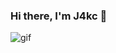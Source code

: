 ### Hi there, I'm J4kc 👋

![gif](https://github.com/J4CK-M-H/J4CK-M-H/assets/107339262/6e05b70e-9e95-44d6-b0c0-abe8ab6075a1)

<!--
**J4CK-M-H/J4CK-M-H** is a ✨ _special_ ✨ repository because its `README.md` (this file) appears on your GitHub profile.

Here are some ideas to get you started:

- 🔭 I’m currently working on ...
- 🌱 I’m currently learning ...
- 👯 I’m looking to collaborate on ...
- 🤔 I’m looking for help with ...
- 💬 Ask me about ...
- 📫 How to reach me: ...
- 😄 Pronouns: ...
- ⚡ Fun fact: ...
-->
